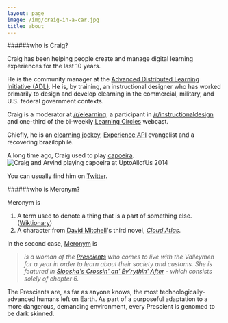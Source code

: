 ```yaml
---
layout: page
image: /img/craig-in-a-car.jpg
title: about
---
```


######who is Craig?

Craig has been helping people create and manage digital learning experiences for the last 10 years. 

He is the community manager at the [Advanced Distributed Learning Initiative (ADL)](http://www.adlnet.gov/). He is, by training, an instructional designer who has worked primarily to design and develop elearning in the commercial, military, and U.S. federal government contexts.

Craig is a moderator at [/r/elearning](http://www.reddit.com/r/elearning), a participant in [/r/instructionaldesign](http://www.reddit.com/r/instructionaldesign) and one-third of the bi-weekly [Learning Circles](https://plus.google.com/115463965136868413336/posts) webcast.

Chiefly, he is an [elearning jockey](http://elearningjockey.blogspot.com/), [Experience API](http://xapi.adlnet.gov) evangelist and a recovering brazilophile.

A long time ago, Craig used to play [capoeira](http://en.wikipedia.org/wiki/Capoeira).
![Craig and Arvind playing capoeira at UptoAllofUs 2014](http://1leskc3vt3972zgl6yx4oyqe.wpengine.netdna-cdn.com/wp-content/uploads/2014/03/IMG_4328.png "Craig and Arvind playing capoeira at UptoAllofUs 2014")

You can usually find him on [Twitter](http://www.twitter.com/oxala75).

######who is Meronym?

Meronym is 

1. A term used to denote a thing that is a part of something else. ([Wiktionary](http://en.wiktionary.org/wiki/meronym))
2. A character from [David Mitchell](http://en.wikipedia.org/wiki/David_Mitchell_(author))'s third novel, [*Cloud Atlas*](http://en.wikipedia.org/wiki/Cloud_Atlas_%28novel%29). 

In the second case, [Meronym](http://cloudatlas.wikia.com/wiki/Meronym) is
> *is a woman of the [Prescients](http://cloudatlas.wikia.com/wiki/Prescients) who comes to live with the Valleymen for a year in order to learn about their society and customs. She is featured in [Sloosha's Crossin' an' Ev'rythin' After](http://cloudatlas.wikia.com/wiki/Sloosha%27s_Crossin%27_an%27_Ev%27rythin%27_After) - which consists solely of chapter 6.*

The Prescients are, as far as anyone knows, the most technologically-advanced humans left on Earth. As part of a purposeful adaptation to a more dangerous, demanding environment, every Prescient is genomed to be dark skinned.